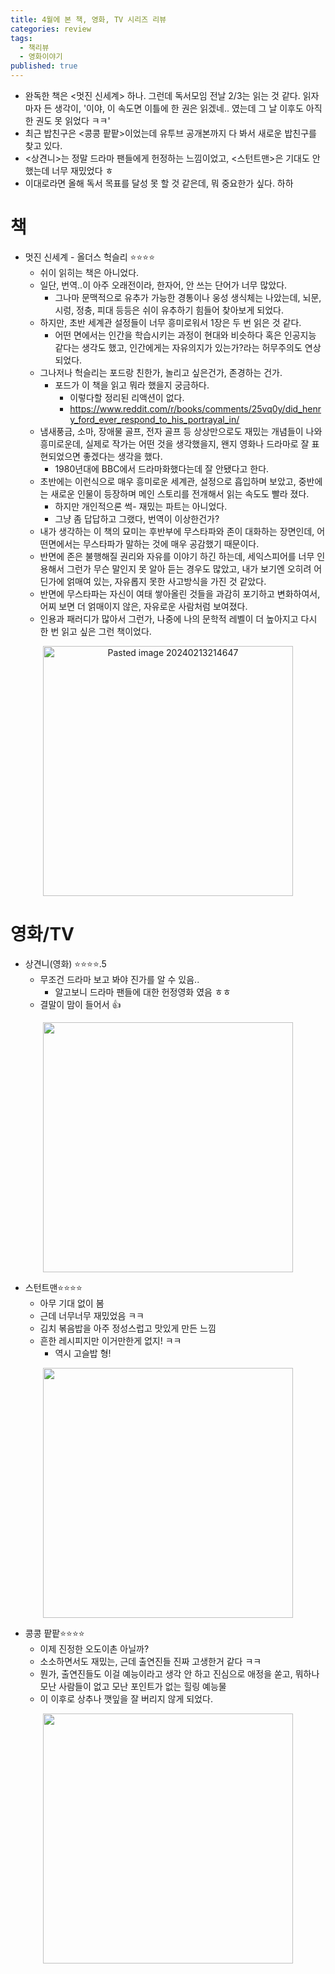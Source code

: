 ```yaml
---
title: 4월에 본 책, 영화, TV 시리즈 리뷰
categories: review
tags:
  - 책리뷰
  - 영화이야기
published: true
---
```

- 완독한 책은 <멋진 신세계> 하나. 그런데 독서모임 전날 2/3는 읽는 것 같다. 읽자마자 든 생각이, '이야, 이 속도면 이틀에 한 권은 읽겠네.. 였는데 그 날 이후도 아직 한 권도 못 읽었다 ㅋㅋ'
- 최근 밥친구은 <콩콩 팥팥>이었는데 유투브 공개본까지 다 봐서 새로운 밥친구를 찾고 있다.
- <상견니>는 정말 드라마 팬들에게 헌정하는 느낌이었고, <스턴트맨>은 기대도 안 했는데 너무 재밌었다 ㅎ
- 이대로라면 올해 독서 목표를 달성 못 할 것 같은데, 뭐 중요한가 싶다. 하하

# 책
- 멋진 신세계 - 올더스 헉슬리 ⭐⭐⭐⭐
	- 쉬이 읽히는 책은 아니었다.
	- 일단, 번역..이 아주 오래전이라, 한자어, 안 쓰는 단어가 너무 많았다.
		- 그나마 문맥적으로 유추가 가능한 경통이나 웅성 생식체는 나았는데, 뇌문, 시렁, 정충, 피대 등등은 쉬이 유추하기 힘들어 찾아보게 되었다.
	- 하지만, 초반 세계관 설정들이 너무 흥미로워서 1장은 두 번 읽은 것 같다.
		- 어떤 면에서는 인간을 학습시키는 과정이 현대와 비슷하다 혹은 인공지능 같다는 생각도 했고, 인간에게는 자유의지가 있는가?라는 허무주의도 연상되었다.
	- 그나저나 헉슬리는 포드랑 친한가, 놀리고 싶은건가, 존경하는 건가.
	    - 포드가 이 책을 읽고 뭐라 했을지 궁금하다.
		    - 이렇다할 정리된 리액션이 없다.
		    - https://www.reddit.com/r/books/comments/25vq0y/did_henry_ford_ever_respond_to_his_portrayal_in/
	- 냄새풍금, 소마, 장애물 골프, 전자 골프 등 상상만으로도 재밌는 개념들이 나와 흥미로운데, 실제로 작가는 어떤 것을 생각했을지, 왠지 영화나 드라마로 잘 표현되었으면 좋겠다는 생각을 했다.
	    - 1980년대에 BBC에서 드라마화했다는데 잘 안됐다고 한다.
	- 초반에는 이런식으로 매우 흥미로운 세계관, 설정으로 흡입하며 보았고, 중반에는 새로운 인물이 등장하며 메인 스토리를 전개해서 읽는 속도도 빨라 졌다.
	    - 하지만 개인적으론 썩- 재밌는 파트는 아니었다.
	    - 그냥 좀 답답하고 그랬다, 번역이 이상한건가?
	- 내가 생각하는 이 책의 묘미는 후반부에 무스타파와 존이 대화하는 장면인데, 어떤면에서는 무스타파가 말하는 것에 매우 공감했기 때문이다.
	- 반면에 존은 불행해질 권리와 자유를 이야기 하긴 하는데, 세익스피어를 너무 인용해서 그런가 무슨 말인지 못 알아 듣는 경우도 많았고, 내가 보기엔 오히려 어딘가에 얽매여 있는, 자유롭지 못한 사고방식을 가진 것 같았다.
	- 반면에 무스타파는 자신이 여태 쌓아올린 것들을 과감히 포기하고 변화하여서, 어찌 보면 더 얽매이지 않은, 자유로운 사람처럼 보여졌다.
	- 인용과 패러디가 많아서 그런가, 나중에 나의 문학적 레벨이 더 높아지고 다시 한 번 읽고 싶은 그런 책이었다.

<p align="center"> <img width="400" alt="Pasted image 20240213214647" src="https://an2-img.amz.wtchn.net/image/v2/7DF_ZAXhimuSWpI4vgMnUw.jpg?jwt=ZXlKaGJHY2lPaUpJVXpJMU5pSjkuZXlKdmNIUnpJanBiSW1SZk5Ea3dlRGN3TUhFNE1DSmRMQ0p3SWpvaUwzWXhMMjQ1Y204MWJEbHJkVzB4YlhkcFpERnpNbVp3SW4wLllrbE40QlItR1l1WjUzOWp1SDVuWEhKblpXenphTG11OF90T0dIV2JWN1k"></p>


# 영화/TV
- 상견니(영화) ⭐⭐⭐⭐.5
	- 무조건 드라마 보고 봐야 진가를 알 수 있음..
		- 알고보니 드라마 팬들에 대한 헌정영화 였음 ㅎㅎ
	- 결말이 맘이 들어서 👍

<p align="center"> <img width="400" src="https://an2-img.amz.wtchn.net/image/v2/VhOrxMSCyGHRpN3cDG3k5A.jpg?jwt=ZXlKaGJHY2lPaUpJVXpJMU5pSjkuZXlKdmNIUnpJanBiSW1SZk5Ea3dlRGN3TUhFNE1DSmRMQ0p3SWpvaUwzWXlMM04wYjNKbEwybHRZV2RsTHpVM016VTBNemczTVRjNE9UQTRJbjAuYnJFaDVSZlkyb1FKWUJTZVNienlpNVNJTVNRSGRqbTJUTkhDUmVLRVk3RQ"></p>

- 스턴트맨⭐⭐⭐⭐
	- 아무 기대 없이 봄
	- 근데 너무너무 재밌었음 ㅋㅋ
	- 김치 볶음밥을 아주 정성스럽고 맛있게 만든 느낌
	- 흔한 레시피지만 이거만한게 없지! ㅋㅋ
		- 역시 고슬밥 형!

<p align="center"> <img width="400" src="https://an2-img.amz.wtchn.net/image/v2/SYkxKall6JmGk_yB_A6OOA.jpg?jwt=ZXlKaGJHY2lPaUpJVXpJMU5pSjkuZXlKdmNIUnpJanBiSW1SZk5Ea3dlRGN3TUhFNE1DSmRMQ0p3SWpvaUwzWXlMM04wYjNKbEwybHRZV2RsTHpneU16TXhOakV4TVRrMU1EQXdPU0o5LkV5VUxhNnVpR1VDMlNwbzc1bWVfQnVwcUI2RDVRbXBGSENvYVNtMGxSMkk"></p>


- 콩콩 팥팥⭐⭐⭐⭐
	- 이제 진정한 오도이촌 아닐까?
	- 소소하면서도 재밌는, 근데 출연진들 진짜 고생한거 같다 ㅋㅋ
	- 뭔가, 출연진들도 이걸 예능이라고 생각 안 하고 진심으로 애정을 쏟고, 뭐하나 모난 사람들이 없고 모난 포인트가 없는 힐링 예능물
	- 이 이후로 상추나 깻잎을 잘 버리지 않게 되었다.

<p align="center"> <img width="400" src="https://an2-img.amz.wtchn.net/image/v2/TGtVRoI4ei7PsQxhsL8LrQ.jpg?jwt=ZXlKaGJHY2lPaUpJVXpJMU5pSjkuZXlKdmNIUnpJanBiSW1SZk5Ea3dlRGN3TUhFNE1DSmRMQ0p3SWpvaUwzWXlMM04wYjNKbEwybHRZV2RsTHpFMk9UY3lNVGM0TXpVeE5UZ3pPVFl6T1RnaWZRLmVSQ0VMR1gyMGJhVFZiQ3N1T0FfLXo4NFFSMWIyWmpMckdqUkFMS3RYaFk"></p>
